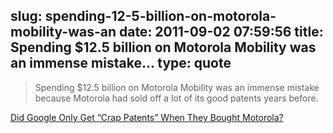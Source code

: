 slug: spending-12-5-billion-on-motorola-mobility-was-an
date: 2011-09-02 07:59:56
title: Spending $12.5 billion on Motorola Mobility was an immense mistake...
type: quote
---

> Spending $12.5 billion on Motorola Mobility was an immense mistake because Motorola had sold off a lot of its good patents years before.

[Did Google Only Get “Crap Patents” When They Bought Motorola?](http://gizmodo.com/5836586/did-google-only-get-crap-patents-when-they-bought-motorola)
